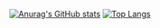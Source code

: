 
[![Anurag's GitHub stats](https://github-readme-stats.vercel.app/api?username=Grizzly182&show_icons=true&theme=transparent)](https://github.com/anuraghazra/github-readme-stats)
[![Top Langs](https://github-readme-stats.vercel.app/api/top-langs/?username=anuraghazra&layout=compact&show_icons=true&theme=transparent)](https://github.com/anuraghazra/github-readme-stats)
